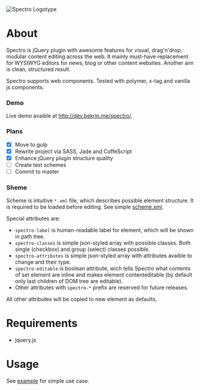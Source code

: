 ![Spectro Logotype](http://i.imgur.com/SIhsB0y.jpg)

# About
Spectro is jQuery plugin with awesome features for visual, drag'n'drop, modular content editing across the web.
It mainly must-have replacement for WYSIWYG editors for news, blog or other content websites.
Another aim is clean, structured result.

Spectro supports web components. Tested with polymer, x-tag and vanilla js components.

### Demo
Live demo avaible at http://dev.bekrin.me/spectro/.

### Plans
- [x] Move to gulp
- [x] Rewrite project via SASS, Jade and CoffeScript
- [x] Enhance jQuery plugin structure quality
- [ ] Create test schemes
- [ ] Commit to master

### Sheme
Scheme is intuitive `*.xml` file, which describes possible element structure. It is required to be loaded before editing. See simple [scheme.xml](./build/scheme.xml).

Special attributes are:
- `spectro-label` is human-readable label for element, which will be shown in path tree.
- `spectro-classes` is simple json-styled array with possible classes. Both single (checkbox) and group (select) classes possible.
- `spectro-attributes` is simple json-styled array with attributes avaible to change and their type.
- `spectro-editable` is boolean attribute, wich tells Spectro what contents of set element are inline and makes element contenteditable (by default only last children of DOM tree are editable).
- Other attributes with `spectro-*` prefix are reserved for future releases.

All other attributes will be copied to new element as defaults.

# Requirements
- jquery.js

# Usage
See [example](./build/) for simple use case.
